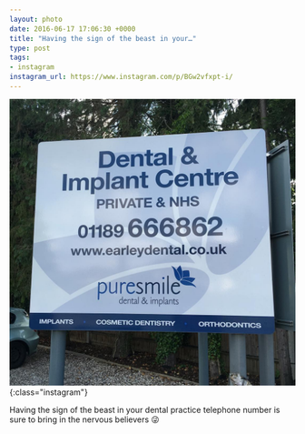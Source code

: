 ```yaml
---
layout: photo
date: 2016-06-17 17:06:30 +0000
title: "Having the sign of the beast in your…"
type: post
tags:
- instagram
instagram_url: https://www.instagram.com/p/BGw2vfxpt-i/
---
```


![Instagram - BGw2vfxpt-i](/img/BGw2vfxpt-i.jpg){:class="instagram"}

Having the sign of the beast in your dental practice telephone number is sure to bring in the nervous believers 😜
